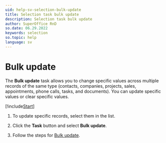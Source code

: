 ```yaml
---
uid: help-sv-selection-bulk-update
title: Selection task bulk update
description: Selection task bulk update
author: SuperOffice RnD
so.date: 06.29.2022
keywords: selection
so.topic: help
language: sv
---
```


# Bulk update

The **Bulk update** task allows you to change specific values across multiple records of the same type (contacts, companies, projects, sales, appointments, phone calls, tasks, and documents). You can update specific values or clear specific values.

[!include[Start](../includes/steps-start-task.md)]

1. To update specific records, select them in the list.

1. Click the **Task** button and select **Bulk update**.

1. Follow the steps for [Bulk update][2].

<!-- Referenced links -->
[2]: ../../../../learn/getting-started/bulk-update.md

<!-- Referenced images -->


